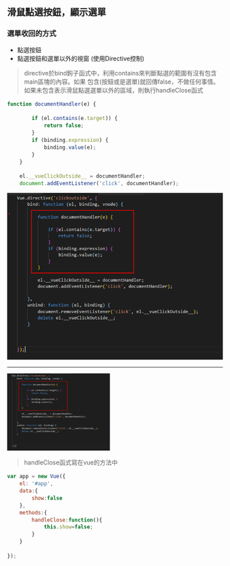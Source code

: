 ## 滑鼠點選按鈕，顯示選單
### 選單收回的方式
* 點選按鈕
* 點選按鈕和選單以外的視窗 (使用Directive控制)


> directive於bind鉤子函式中，利用contains來判斷點選的範圍有沒有包含main區塊的內容。如果
> 包含(按鈕或是選單)就回傳false，不做任何事情。如果未包含表示滑鼠點選選單以外的區域，則執行handleClose函式
```js
function documentHandler(e) {
        
        if (el.contains(e.target)) {
            return false;
        }
        if (binding.expression) {
            binding.value(e);
        }
    }

    el.__vueClickOutside__ = documentHandler;
    document.addEventListener('click', documentHandler);
```

[myimg]:rm01.png "我的圖片"

![myimg]

---
<a href="http://www.youtube.com/watch?feature=player_embedded&v=YOUTUBE_VIDEO_ID_HERE" target="_blank">
    <img src="rm01.png" alt="IMAGE ALT TEXT HERE" width="240" height="180" border="0" />
</a>


> handleClose函式寫在vue的方法中
```js
var app = new Vue({
    el: '#app',
    data:{
        show:false
    },
    methods:{
        handleClose:function(){
            this.show=false;
        }
    }

});
```


